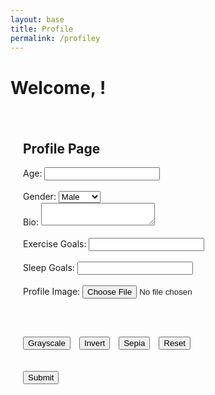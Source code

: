 ```yaml
---
layout: base
title: Profile
permalink: /profiley
---
```

<html lang="en">
<head>
    <meta charset="UTF-8">
    <meta name="viewport" content="width=device-width, initial-scale=1.0">
    <title>Profile Page</title>
    <style>
        .profile-container {
            max-width: 600px;
            margin: 0 auto;
            padding: 20px;
        }
        .profile-image {
            width: 100%;
            max-width: 300px;
        }
        .filter-buttons {
            margin-top: 10px;
        }
        .filter-buttons button {
            margin-right: 10px;
        }
    </style>
</head>
<body>
<h1>Welcome, <span id="user-name"></span>!</h1>
    <div class="profile-container">
        <h2>Profile Page</h2>
        <div id="image-container"></div>
        <form id="profile-form">
            <label for="age">Age:</label>
            <input type="number" id="age" name="age"><br><br>
             <label for="gender">Gender:</label>
             <select id="gender" name="gender" required>
                <option value="male">Male</option>
                <option value="female">Female</option>
            </select><br>
            <label for="bio">Bio:</label>
            <textarea id="bio" name="bio"></textarea><br><br>
            <label for="exerciseGoals">Exercise Goals:</label>
            <input type="text" id="exerciseGoals" name="exerciseGoals"><br><br>
            <label for="sleepGoals">Sleep Goals:</label>
            <input type="text" id="sleepGoals" name="sleepGoals"><br><br>
            <label for="image">Profile Image:</label>
            <input type="file" id="image" accept="image/*"><br><br>
            <canvas id="canvas" class="profile-image"></canvas><br><br>
            <div class="filter-buttons">
                <button type="button" onclick="applyFilter('grayscale')">Grayscale</button>
                <button type="button" onclick="applyFilter('invert')">Invert</button>
                <button type="button" onclick="applyFilter('sepia')">Sepia</button>
                <button type="button" onclick="resetImage()">Reset</button>
            </div><br><br>
            <button type="submit">Submit</button>
        </form>
    </div>
   <script type="module">
    import { uri, options } from '{{site.baseurl}}/assets/js/api/config.js';
    const userNameFromLocalStorage = localStorage.getItem('loggedInUserName');
    const userIDFromLocalStorage = localStorage.getItem('loggedInUserId');
    const userNameElement = document.getElementById('user-name');
    

    if (userNameFromLocalStorage) {
        userNameElement.textContent = userNameFromLocalStorage;
    }
    async function handleSubmit(event) {
    event.preventDefault();

    const formData = {
        id: userIDFromLocalStorage,
        age: document.getElementById('age').value,
        gender: document.getElementById('gender').value,
        bio: document.getElementById('bio').value,
        exerciseGoals: document.getElementById('exerciseGoals').value,
        sleepGoals: document.getElementById('sleepGoals').value,
    };

    canvas.toBlob(async (blob) => {
        try {
            const base64String = await blobToBase64(blob);
            formData.image_path = base64String;

            const response = await fetch(`https://well.stu.nighthawkcodingsociety.com/api/users/${userIDFromLocalStorage}`, {
                ...options,
                method: 'PUT',
                headers: {
                    'Content-Type': 'application/json'
                },
                body: JSON.stringify(formData)
            });

            if (!response.ok) {
                const errorText = await response.text();
                throw new Error(`Server error: ${errorText}`);
            }

            const contentType = response.headers.get('content-type');
            if (contentType && contentType.includes('application/json')) {
                const result = await response.json();
                console.log(result);
            } else {
                const resultText = await response.text();
                throw new Error(`Unexpected response type: ${resultText}`);
            }
        } catch (error) {
            console.error('Error during form submission:', error);
        }
    }, 'image/png');
}

    async function fetchAndDisplayImage() {
            try {
                // Fetch JSON response
                const response = await fetch(`https://well.stu.nighthawkcodingsociety.com/api/users/${userIDFromLocalStorage}`); // Updated API endpoint
                if (!response.ok) {
                    throw new Error('Failed to fetch image: ' + response.status + ' ' + response.statusText);
                }
                const data = await response.json();
                const base64String = data.image_path;

                // Log the received base64 string for debugging
                console.log('Received base64 string:', base64String);

                // Validate base64 string format
                if (!base64String || !/^[A-Za-z0-9+/=]+$/.test(base64String)) {
                    throw new Error('Received string is not a valid base64 encoded string');
                }

                // Convert base64 string to blob
                const byteCharacters = atob(base64String);
                const byteNumbers = new Array(byteCharacters.length);
                for (let i = 0; i < byteCharacters.length; i++) {
                    byteNumbers[i] = byteCharacters.charCodeAt(i);
                }
                const byteArray = new Uint8Array(byteNumbers);
                const blob = new Blob([byteArray], { type: 'image/png' }); // Adjust the type if needed

                // Create image element and display the blob
                const img = document.createElement('img');
                img.src = URL.createObjectURL(blob);

                // Append image to a container
                const imageContainer = document.getElementById('image-container');
                imageContainer.appendChild(img);
            } catch (error) {
                console.error('Error fetching image:', error);
            }
        }

        // Call the async function when the DOM content is loaded
        document.addEventListener('DOMContentLoaded', fetchAndDisplayImage);
        document.getElementById('profile-form').addEventListener('submit', handleSubmit);

   </script>
    <script src="{{site.baseurl}}/assets/script.js"></script>
</body>
</html>
